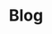 ---
title: "Blog"
summary: "On my blog I write about interesting technology, my projects, software development, and sports. Enjoy reading!"
---